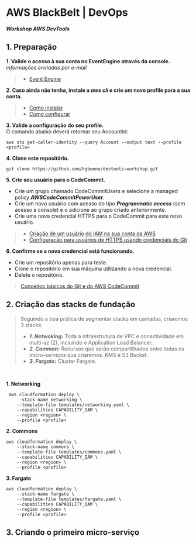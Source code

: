 # AWS BlackBelt | DevOps
***Workshop AWS DevTools***


## 1. Preparação

**1. Valide o acesso à sua conta no EventEngine através da console.**<br />
*informações enviadas por e-mail* <br />
> * [Event Engine](https://dashboard.eventengine.run/login)

**2. Caso ainda não tenha, instale a ***aws cli*** e crie um novo profile para a sua conta.**
> * [Como instalar](https://docs.aws.amazon.com/cli/latest/userguide/install-cliv1.html)
> * [Como configurar](https://docs.aws.amazon.com/cli/latest/userguide/cli-configure-files.html)

**3. Valide a configuração do seu profile.** <br />
O comando abaixo deverá retornar seu AccountId:
```
aws sts get-caller-identity --query Account --output text --profile <profile>
```

**4. Clone este repositório.**
```
git clone https://github.com/hgbueno/devtools-workshop.git
```

**5. Crie seu usuário para o CodeCommit.**
* Crie um grupo chamado CodeCommitUsers e selecione a managed policy ***AWSCodeCommitPowerUser***.
* Crie um novo usuário com acesso do tipo ***Programmatic access*** (sem acesso à console) e o adicione ao grupo criado anteriormente.
* Crie uma nova credencial HTTPS para o CodeCommit para este novo usuário.

> * [Criação de um usuário do IAM na sua conta da AWS](https://docs.aws.amazon.com/pt_br/IAM/latest/UserGuide/id_users_create.html#id_users_create_console)
> * [Configuração para usuários de HTTPS usando credenciais do Git](https://docs.aws.amazon.com/pt_br/codecommit/latest/userguide/setting-up-gc.html)


**6. Confirme se a nova credencial está funcionando.**
* Crie um repositório apenas para teste.
* Clone o repositório em sua máquina utilizando a nova credencial.
* Delete o repositório.

> [Conceitos básicos do Git e do AWS CodeCommit](https://docs.aws.amazon.com/pt_br/codecommit/latest/userguide/getting-started.html#getting-started-create-repo)


## 2. Criação das stacks de fundação
> Seguindo a boa prática de segmentar stacks em camadas, criaremos 3 stacks:
> * ***1. Netwoking:*** Toda a infraestrutura de VPC e conectividade em multi-az (2), incluindo o Application Load Balancer.
> * ***2. Common:*** Recursos que serão compartilhados entre todas os micro-serviços que criaremos. KMS e S3 Bucket.
> * ***3. Fargate:*** Cluster Fargate.

<br />

**1. Networking**
```
 aws cloudformation deploy \
    --stack-name networking \
    --template-file templates/networking.yaml \
    --capabilities CAPABILITY_IAM \
    --region <region> \
    --profile <profile>
```

**2. Commons**
```
aws cloudformation deploy \
    --stack-name commons \
    --template-file templates/commons.yaml \
    --capabilities CAPABILITY_IAM \
    --region <region> \
    --profile <profile>
```
**3. Fargate**
```
aws cloudformation deploy \
    --stack-name fargate \
    --template-file templates/fargate.yaml \
    --capabilities CAPABILITY_IAM \
    --region <region> \
    --profile <profile>
```

## 3. Criando o primeiro micro-serviço

